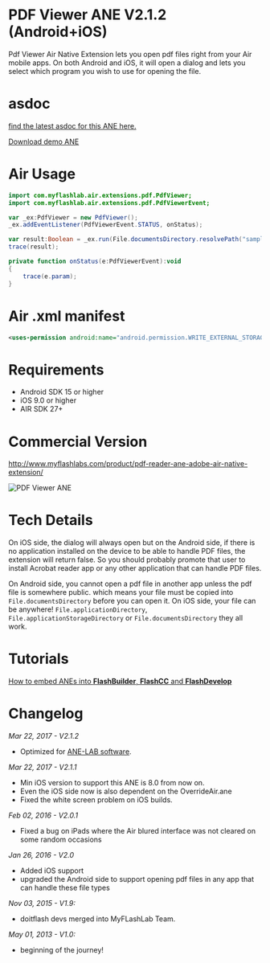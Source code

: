 # PDF Viewer ANE V2.1.2 (Android+iOS)
Pdf Viewer Air Native Extension lets you open pdf files right from your Air mobile apps. On both Android and iOS, it will open a dialog and lets you select which program you wish to use for opening the file. 

# asdoc
[find the latest asdoc for this ANE here.](http://myflashlab.github.io/asdoc/com/myflashlab/air/extensions/pdf/package-detail.html)

[Download demo ANE](https://github.com/myflashlab/PDF-ANE/tree/master/AIR/lib)

# Air Usage
```actionscript
import com.myflashlab.air.extensions.pdf.PdfViewer;
import com.myflashlab.air.extensions.pdf.PdfViewerEvent;

var _ex:PdfViewer = new PdfViewer();
_ex.addEventListener(PdfViewerEvent.STATUS, onStatus);

var result:Boolean = _ex.run(File.documentsDirectory.resolvePath("sample_pdfViewer_ane.pdf"));
trace(result);

private function onStatus(e:PdfViewerEvent):void
{
	trace(e.param);
}
```

# Air .xml manifest
```xml
<uses-permission android:name="android.permission.WRITE_EXTERNAL_STORAGE"/>
```

# Requirements
* Android SDK 15 or higher
* iOS 9.0 or higher
* AIR SDK 27+

# Commercial Version
http://www.myflashlabs.com/product/pdf-reader-ane-adobe-air-native-extension/

![PDF Viewer ANE](http://www.myflashlabs.com/wp-content/uploads/2015/11/product_adobe-air-ane-extension-pdf-1-595x738.jpg)

# Tech Details
On iOS side, the dialog will always open but on the Android side, if there is no application installed on the device to be able to handle PDF files, the extension will return false. So you should probably promote that user to install Acrobat reader app or any other application that can handle PDF files.

On Android side, you cannot open a pdf file in another app unless the pdf file is somewhere public. which means your file must be copied into ```File.documentsDirectory``` before you can open it. On iOS side, your file can be anywhere! ```File.applicationDirectory```, ```File.applicationStorageDirectory``` or ```File.documentsDirectory``` they all work.

# Tutorials
[How to embed ANEs into **FlashBuilder**, **FlashCC** and **FlashDevelop**](https://www.youtube.com/watch?v=Oubsb_3F3ec&list=PL_mmSjScdnxnSDTMYb1iDX4LemhIJrt1O)  

# Changelog
*Mar 22, 2017 - V2.1.2*
* Optimized for [ANE-LAB software](https://github.com/myflashlab/ANE-LAB).

*Mar 22, 2017 - V2.1.1*
* Min iOS version to support this ANE is 8.0 from now on.
* Even the iOS side now is also dependent on the OverrideAir.ane
* Fixed the white screen problem on iOS builds.

*Feb 02, 2016 - V2.0.1*
* Fixed a bug on iPads where the Air blured interface was not cleared on some random occasions

*Jan 26, 2016 - V2.0*
* Added iOS support
* upgraded the Android side to support opening pdf files in any app that can handle these file types

*Nov 03, 2015 - V1.9:*
* doitflash devs merged into MyFLashLab Team.

*May 01, 2013 - V1.0:*
* beginning of the journey!